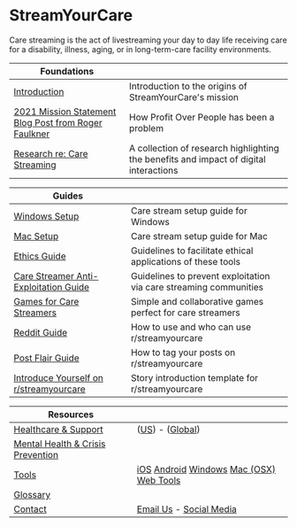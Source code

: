 # StreamYourCare

Care streaming is the act of livestreaming your day to day life receiving care for a disability, illness, aging, or in long-term-care facility environments.

| **Foundations** | |
| --- | --- |
| [Introduction](docs/introduction/README.md) | Introduction to the origins of StreamYourCare's mission |
| [2021 Mission Statement Blog Post from Roger Faulkner](docs/introduction/mission2.md) | How Profit Over People has been a problem |    
| [Research re: Care Streaming](docs/introduction/research.md) | A collection of research highlighting the benefits and impact of digital interactions |

| **Guides** |  |
| --- | --- |
| [Windows Setup](docs/tools/syc/guides/WINDOWS.md) | Care stream setup guide for Windows |
| [Mac Setup](docs/tools/syc/guides/MAC.md) | Care stream setup guide for Mac |
| [Ethics Guide](docs/useandethics/ETHICS.md) | Guidelines to facilitate ethical applications of these tools |
| [Care Streamer Anti-Exploitation Guide](docs/useandethics/ANTIEXPLOIT.md) | Guidelines to prevent exploitation via care streaming communities |
| [Games for Care Streamers](docs/tools/syc/GAMES.md) | Simple and collaborative games perfect for care streamers |
| [Reddit Guide](docs/reddit/REDDIT1.md) | How to use and who can use r/streamyourcare |
| [Post Flair Guide](docs/reddit/FLAIR.md) | How to tag your posts on r/streamyourcare |
| [Introduce Yourself on r/streamyourcare](docs/reddit/INTRO2.md) | Story introduction template for r/streamyourcare |


| **Resources** |  |
| --- | --- |
| [Healthcare & Support](docs/healthcare/README.md) | ([US](docs/healthcare/ushealthcare/README.md)) - ([Global](docs/healthcare/globalhealthcare/README.md)) |
| [Mental Health & Crisis Prevention](docs/healthcare/support/README.md) |  |
| [Tools](docs/tools/README.md) | [iOS](docs/tools/ios/README.md) [Android](docs/tools/android/README.md) [Windows](docs/tools/windows/README.md) [Mac (OSX)](docs/tools/osx/README.md) [Web Tools](docs/tools/web/README.md)|
| [Glossary](docs/GLOSSARY.md) |  |
| [Contact](docs/contact/README.md) | [Email Us](docs/contact/EMAILUS.md) - [Social Media](docs/contact/SOCIAL.md) |
